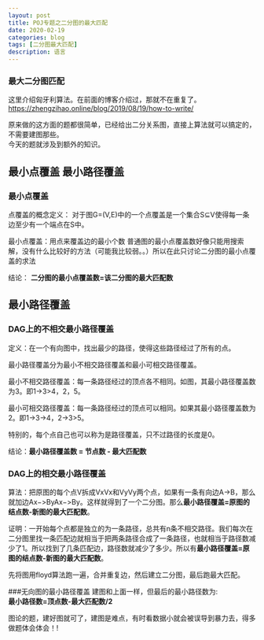 ```yaml
---
layout: post
title: POJ专题之二分图的最大匹配
date: 2020-02-19
categories: blog
tags: [二分图最大匹配]
description: 语言
---
```


### 最大二分图匹配

这里介绍匈牙利算法。在前面的博客介绍过，那就不在重复了。<https://zhengzihao.online/blog/2019/08/19/how-to-write/><br>

原来做的这方面的题都很简单，已经给出二分关系图，直接上算法就可以搞定的，不需要建图那些。<br>
今天的题就涉及到额外的知识。

## 最小点覆盖 最小路径覆盖

### 最小点覆盖
点覆盖的概念定义： 
对于图G=(V,E)中的一个点覆盖是一个集合S⊆V使得每一条边至少有一个端点在S中。

最小点覆盖：用点来覆盖边的最小个数
普通图的最小点覆盖数好像只能用搜索解，没有什么比较好的方法（可能我比较弱。。）所以在此只讨论二分图的最小点覆盖的求法

结论： **二分图的最小点覆盖数=该二分图的最大匹配数**

## 最小路径覆盖

### DAG上的不相交最小路径覆盖
定义：在一个有向图中，找出最少的路径，使得这些路径经过了所有的点。

最小路径覆盖分为最小不相交路径覆盖和最小可相交路径覆盖。

最小不相交路径覆盖：每一条路径经过的顶点各不相同。如图，其最小路径覆盖数为3。即1->3>4，2，5。

最小可相交路径覆盖：每一条路径经过的顶点可以相同。如果其最小路径覆盖数为2。即1->3->4，2->3>5。

特别的，每个点自己也可以称为是路径覆盖，只不过路径的长度是0。

结论：**最小路径覆盖数 = 节点数 - 最大匹配数**

### DAG上的相交最小路径覆盖
算法：把原图的每个点V拆成VxVx和VyVy两个点，如果有一条有向边A->B，那么就加边Ax−>ByAx−>By。这样就得到了一个二分图。那么**最小路径覆盖=原图的结点数-新图的最大匹配数**。

证明：一开始每个点都是独立的为一条路径，总共有n条不相交路径。我们每次在二分图里找一条匹配边就相当于把两条路径合成了一条路径，也就相当于路径数减少了1。所以找到了几条匹配边，路径数就减少了多少。所以有**最小路径覆盖=原图的结点数-新图的最大匹配数**。

先将图用floyd算法跑一遍，合并重复边，然后建立二分图，最后跑最大匹配。

###无向图的最小路径覆盖
建图和上面一样，但最后的最小路径数为:<br>
**最小路径数=顶点数-最大匹配数/2**


图论的题，建好图就可了，建图是难点，有时看数据小就会被误导到暴力去，得多做题体会体会！!







